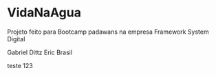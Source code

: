 # VidaNaAgua
Projeto feito para Bootcamp padawans na empresa Framework System Digital

Gabriel Dittz
Eric Brasil

teste 123
